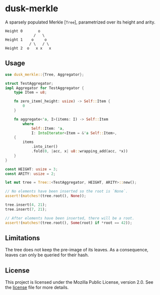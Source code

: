 # dusk-merkle

A sparsely populated Merkle [`Tree`], parametrized over its height and arity.
```text
Height 0       o
             /   \
Height 1    o     o 
           / \   / \
Height 2  o   x x   x 
```

## Usage
```rust
use dusk_merkle::{Tree, Aggregator};

struct TestAggregator;
impl Aggregator for TestAggregator {
    type Item = u8;

    fn zero_item(_height: usize) -> Self::Item {
        0
    }

    fn aggregate<'a, I>(items: I) -> Self::Item
        where
            Self::Item: 'a,
            I: IntoIterator<Item = &'a Self::Item>,
    {
        items
            .into_iter()
            .fold(0, |acc, x| u8::wrapping_add(acc, *x))
    }
}

const HEIGHT: usize = 3;
const ARITY: usize = 2;

let mut tree = Tree::<TestAggregator, HEIGHT, ARITY>::new();

// No elements have been inserted so the root is `None`.
assert!(matches!(tree.root(), None));

tree.insert(4, 21);
tree.insert(7, 21);

// After elements have been inserted, there will be a root.
assert!(matches!(tree.root(), Some(root) if *root == 42));
```
## Limitations
The tree does not keep the pre-image of its leaves. As a consequence, leaves
can only be queried for their hash.

## License

This project is licensed under the Mozilla Public License, version 2.0. See the
[license](./LICENSE) file for more details.
